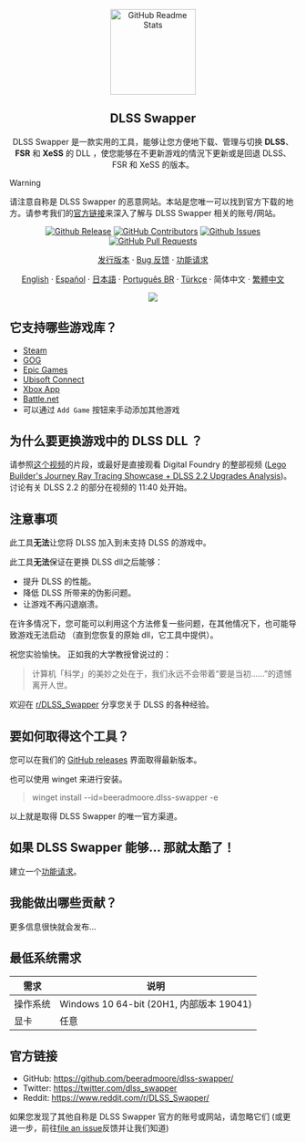 <p align="center">
 <img width="150px" src="https://beeradmoore.github.io/dlss-swapper/logo_250.png" align="center" alt="GitHub Readme Stats" />
 <h2 align="center">DLSS Swapper
</h2>
 <p align="center">DLSS Swapper 是一款实用的工具，能够让您方便地下载、管理与切换 <strong>DLSS</strong>、<strong>FSR</strong> 和 <strong>XeSS</strong> 的 DLL ，使您能够在不更新游戏的情況下更新或是回退 DLSS、FSR 和 XeSS 的版本。</p>
</p>

> [!WARNING]
> 请注意自称是 DLSS Swapper 的恶意网站。本站是您唯一可以找到官方下载的地方。请参考我们的[官方链接](#官方链接)来深入了解与 DLSS Swapper 相关的账号/网站。

<p align="center">
    <a href="https://github.com/beeradmoore/dlss-swapper/releases"><img alt="Github Release" src="https://img.shields.io/github/v/release/beeradmoore/dlss-swapper" /></a>
    <a href="https://github.com/beeradmoore/dlss-swapper/graphs/contributors"><img alt="GitHub Contributors" src="https://img.shields.io/github/contributors/beeradmoore/dlss-swapper" /></a>
    <a href="https://github.com/beeradmoore/dlss-swapper/issues"><img alt="Github Issues" src="https://img.shields.io/github/issues/beeradmoore/dlss-swapper?color=0088ff" /></a>
    <a href="https://github.com/beeradmoore/dlss-swapper/pulls"><img alt="GitHub Pull Requests" src="https://img.shields.io/github/issues-pr/beeradmoore/dlss-swapper?color=0088ff" /></a>
</p>

<p align="center">
    <a href="https://github.com/beeradmoore/dlss-swapper/releases">发行版本</a>
    ·
    <a href="https://github.com/beeradmoore/dlss-swapper/issues/new?template=bug_report.yml">Bug 反馈</a>
    ·
    <a href="https://github.com/beeradmoore/dlss-swapper/issues/new?template=feature_request.yml">功能请求</a>
</p>

<p align="center">
    <a href="../README.md">English</a>    
    ·
    <a href="./readme_es.md">Español</a>
    ·
    <a href="./readme_ja-JP.md">日本語</a>    
    ·
    <a href="./readme_pt-BR.md">Português BR</a>
    ·
    <a href="./readme_tr-TR.md">Türkçe</a>
    ·
    简体中文
    ·
    <a href="./readme_zh-TW.md">繁體中文</a>
</p>

<p align="center">
    <img src="https://beeradmoore.github.io/dlss-swapper/images/usage/usage_4.gif" />
</p>

## 它支持哪些游戏库？

- [Steam](https://store.steampowered.com/)
- [GOG](https://www.gog.com/en/)
- [Epic Games](https://store.epicgames.com/)
- [Ubisoft Connect](https://www.ubisoft.com/)
- [Xbox App](https://www.xbox.com/)
- [Battle.net](https://shop.battle.net/)
- 可以通过 `Add Game` 按钮来手动添加其他游戏

## 为什么要更换游戏中的 DLSS DLL ？

请参照[这个视频](https://youtube.com/clip/UgzYyeox3s7jFJZAvYF4AaABCQ)的片段，或最好是直接观看 Digital Foundry 的整部视频 ([Lego Builder's Journey Ray Tracing Showcase + DLSS 2.2 Upgrades Analysis](https://www.youtube.com/watch?v=dtbqJXb1UDw))。讨论有关 DLSS 2.2 的部分在视频的 11:40 处开始。

## 注意事项

此工具**无法**让您将 DLSS 加入到未支持 DLSS 的游戏中。

此工具**无法**保证在更换 DLSS dll之后能够：

- 提升 DLSS 的性能。
- 降低 DLSS 所带来的伪影问题。
- 让游戏不再闪退崩溃。

在许多情况下，您可能可以利用这个方法修复一些问题，在其他情况下，也可能导致游戏无法启动 （直到您恢复的原始 dll，它工具中提供）。

祝您实验愉快。 正如我的大学教授曾说过的：

> 计算机「科学」的美妙之处在于，我们永远不会带着“要是当初......”的遗憾离开人世。

欢迎在 [r/DLSS_Swapper](https://www.reddit.com/r/DLSS_Swapper/) 分享您关于 DLSS 的各种经验。

## 要如何取得这个工具？

您可以在我们的 [GitHub releases](https://github.com/beeradmoore/dlss-swapper/releases) 界面取得最新版本。

也可以使用 winget 来进行安装。

> winget install --id=beeradmoore.dlss-swapper -e 

以上就是取得 DLSS Swapper 的唯一官方渠道。

## 如果 DLSS Swapper 能够... 那就太酷了！

建立一个[功能请求](https://github.com/beeradmoore/dlss-swapper/issues/new?template=feature_request.yml)。

## 我能做出哪些贡献？

更多信息很快就会发布...

## 最低系统需求

| 需求     | 说明                                     |
| -------- | ---------------------------------------- |
| 操作系统 | Windows 10 64-bit (20H1, 内部版本 19041) |
| 显卡   | 任意                                     |

## 官方链接

- GitHub: https://github.com/beeradmoore/dlss-swapper/
- Twitter: https://twitter.com/dlss_swapper
- Reddit: https://www.reddit.com/r/DLSS_Swapper/

如果您发现了其他自称是 DLSS Swapper 官方的账号或网站，请忽略它们 (或更进一步，前往[file an issue](https://github.com/beeradmoore/dlss-swapper/issues/new?template=other_issue.yml)反馈并让我们知道)
